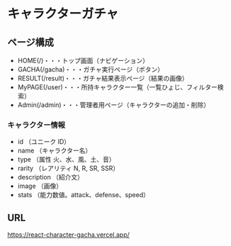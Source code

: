 # キャラクターガチャ

## ページ構成

- HOME(/)・・・トップ画面（ナビゲーション）
- GACHA(/gacha)・・・ガチャ実行ページ（ボタン）
- RESULT(/result)・・・ガチャ結果表示ページ（結果の画像）
- MyPAGE(/user)・・・所持キャラクター一覧（一覧ひょじ、フィルター検索）
- Admin(/admin)・・・管理者用ページ（キャラクターの追加・削除）

### キャラクター情報

- id （ユニーク ID）
- name （キャラクター名）
- type （属性 火、水、風、土、音）
- rarity （レアリティ N, R, SR, SSR）
- description （紹介文）
- image （画像）
- stats （能力数値。attack、defense、speed）

## URL

https://react-character-gacha.vercel.app/
